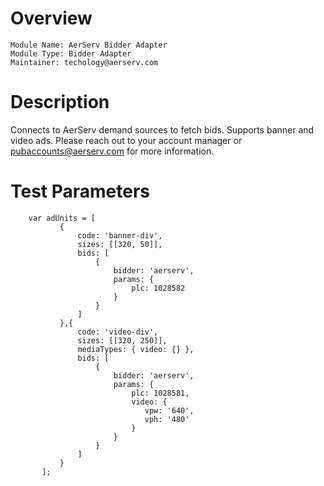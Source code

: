 # Overview

```
Module Name: AerServ Bidder Adapter
Module Type: Bidder Adapter
Maintainer: techology@aerserv.com
```

# Description

Connects to AerServ demand sources to fetch bids. Supports banner and video ads.
Please reach out to your account manager or pubaccounts@aerserv.com for more information.

# Test Parameters
```
    var adUnits = [
           {
               code: 'banner-div',
               sizes: [[320, 50]],
               bids: [
                   {
                       bidder: 'aerserv',
                       params: {
                           plc: 1028582
                       }
                   }
               ]
           },{
               code: 'video-div',
               sizes: [[320, 250]],
               mediaTypes: { video: {} },
               bids: [
                   {
                       bidder: 'aerserv',
                       params: {
                           plc: 1028581,
                           video: {
                              vpw: '640',
                              vph: '480'
                           }
                       }
                   }
               ]
           }
       ];
```

